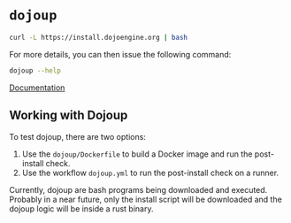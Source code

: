 # `dojoup`

```sh
curl -L https://install.dojoengine.org | bash
```

For more details, you can then issue the following command:

```sh
dojoup --help
```

[Documentation](https://book.dojoengine.org/getting-started#getting-started)

## Working with Dojoup

To test dojoup, there are two options:

1. Use the `dojoup/Dockerfile` to build a Docker image and run the post-install check.
2. Use the workflow `dojoup.yml` to run the post-install check on a runner.

Currently, dojoup are bash programs being downloaded and executed. Probably in a near future, only the install script will be downloaded and the dojoup logic will be inside a rust binary.
